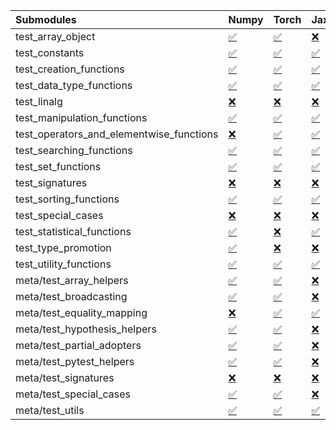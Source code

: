 | Submodules                               | Numpy                                                                                                                           | Torch                                                                                                                           | Jax                                                                                                                             | Tensorflow                                                                                                                      |
|:-----------------------------------------|:--------------------------------------------------------------------------------------------------------------------------------|:--------------------------------------------------------------------------------------------------------------------------------|:--------------------------------------------------------------------------------------------------------------------------------|:--------------------------------------------------------------------------------------------------------------------------------|
| test_array_object                        | <a href="https://github.com/unifyai/ivy/runs/8168533391?check_suite_focus=true" rel="noopener noreferrer" target="_blank">✅</a> | <a href="https://github.com/unifyai/ivy/runs/8168534394?check_suite_focus=true" rel="noopener noreferrer" target="_blank">✅</a> | <a href="https://github.com/unifyai/ivy/runs/8168535411?check_suite_focus=true" rel="noopener noreferrer" target="_blank">❌</a> | <a href="https://github.com/unifyai/ivy/runs/8168536095?check_suite_focus=true" rel="noopener noreferrer" target="_blank">✅</a> |
| test_constants                           | <a href="https://github.com/unifyai/ivy/runs/8168533425?check_suite_focus=true" rel="noopener noreferrer" target="_blank">✅</a> | <a href="https://github.com/unifyai/ivy/runs/8168534448?check_suite_focus=true" rel="noopener noreferrer" target="_blank">✅</a> | <a href="https://github.com/unifyai/ivy/runs/8168535454?check_suite_focus=true" rel="noopener noreferrer" target="_blank">✅</a> | <a href="https://github.com/unifyai/ivy/runs/8168536126?check_suite_focus=true" rel="noopener noreferrer" target="_blank">✅</a> |
| test_creation_functions                  | <a href="https://github.com/unifyai/ivy/runs/8168533452?check_suite_focus=true" rel="noopener noreferrer" target="_blank">✅</a> | <a href="https://github.com/unifyai/ivy/runs/8168534493?check_suite_focus=true" rel="noopener noreferrer" target="_blank">✅</a> | <a href="https://github.com/unifyai/ivy/runs/8168535517?check_suite_focus=true" rel="noopener noreferrer" target="_blank">✅</a> | <a href="https://github.com/unifyai/ivy/runs/8168536151?check_suite_focus=true" rel="noopener noreferrer" target="_blank">✅</a> |
| test_data_type_functions                 | <a href="https://github.com/unifyai/ivy/runs/8168533490?check_suite_focus=true" rel="noopener noreferrer" target="_blank">✅</a> | <a href="https://github.com/unifyai/ivy/runs/8168534525?check_suite_focus=true" rel="noopener noreferrer" target="_blank">✅</a> | <a href="https://github.com/unifyai/ivy/runs/8168535552?check_suite_focus=true" rel="noopener noreferrer" target="_blank">✅</a> | <a href="https://github.com/unifyai/ivy/runs/8168536175?check_suite_focus=true" rel="noopener noreferrer" target="_blank">✅</a> |
| test_linalg                              | <a href="https://github.com/unifyai/ivy/runs/8168533521?check_suite_focus=true" rel="noopener noreferrer" target="_blank">❌</a> | <a href="https://github.com/unifyai/ivy/runs/8168534567?check_suite_focus=true" rel="noopener noreferrer" target="_blank">❌</a> | <a href="https://github.com/unifyai/ivy/runs/8168535590?check_suite_focus=true" rel="noopener noreferrer" target="_blank">❌</a> | <a href="https://github.com/unifyai/ivy/runs/8168536186?check_suite_focus=true" rel="noopener noreferrer" target="_blank">❌</a> |
| test_manipulation_functions              | <a href="https://github.com/unifyai/ivy/runs/8168533548?check_suite_focus=true" rel="noopener noreferrer" target="_blank">✅</a> | <a href="https://github.com/unifyai/ivy/runs/8168534600?check_suite_focus=true" rel="noopener noreferrer" target="_blank">✅</a> | <a href="https://github.com/unifyai/ivy/runs/8168535624?check_suite_focus=true" rel="noopener noreferrer" target="_blank">✅</a> | <a href="https://github.com/unifyai/ivy/runs/8168536214?check_suite_focus=true" rel="noopener noreferrer" target="_blank">✅</a> |
| test_operators_and_elementwise_functions | <a href="https://github.com/unifyai/ivy/runs/8168533572?check_suite_focus=true" rel="noopener noreferrer" target="_blank">❌</a> | <a href="https://github.com/unifyai/ivy/runs/8168534640?check_suite_focus=true" rel="noopener noreferrer" target="_blank">✅</a> | <a href="https://github.com/unifyai/ivy/runs/8168535654?check_suite_focus=true" rel="noopener noreferrer" target="_blank">✅</a> | <a href="https://github.com/unifyai/ivy/runs/8168536250?check_suite_focus=true" rel="noopener noreferrer" target="_blank">✅</a> |
| test_searching_functions                 | <a href="https://github.com/unifyai/ivy/runs/8168533600?check_suite_focus=true" rel="noopener noreferrer" target="_blank">✅</a> | <a href="https://github.com/unifyai/ivy/runs/8168534668?check_suite_focus=true" rel="noopener noreferrer" target="_blank">✅</a> | <a href="https://github.com/unifyai/ivy/runs/8168535675?check_suite_focus=true" rel="noopener noreferrer" target="_blank">✅</a> | <a href="https://github.com/unifyai/ivy/runs/8168536275?check_suite_focus=true" rel="noopener noreferrer" target="_blank">✅</a> |
| test_set_functions                       | <a href="https://github.com/unifyai/ivy/runs/8168533625?check_suite_focus=true" rel="noopener noreferrer" target="_blank">✅</a> | <a href="https://github.com/unifyai/ivy/runs/8168534709?check_suite_focus=true" rel="noopener noreferrer" target="_blank">✅</a> | <a href="https://github.com/unifyai/ivy/runs/8168535700?check_suite_focus=true" rel="noopener noreferrer" target="_blank">✅</a> | <a href="https://github.com/unifyai/ivy/runs/8168536309?check_suite_focus=true" rel="noopener noreferrer" target="_blank">✅</a> |
| test_signatures                          | <a href="https://github.com/unifyai/ivy/runs/8168533660?check_suite_focus=true" rel="noopener noreferrer" target="_blank">❌</a> | <a href="https://github.com/unifyai/ivy/runs/8168534761?check_suite_focus=true" rel="noopener noreferrer" target="_blank">❌</a> | <a href="https://github.com/unifyai/ivy/runs/8168535721?check_suite_focus=true" rel="noopener noreferrer" target="_blank">❌</a> | <a href="https://github.com/unifyai/ivy/runs/8168536335?check_suite_focus=true" rel="noopener noreferrer" target="_blank">❌</a> |
| test_sorting_functions                   | <a href="https://github.com/unifyai/ivy/runs/8168533701?check_suite_focus=true" rel="noopener noreferrer" target="_blank">✅</a> | <a href="https://github.com/unifyai/ivy/runs/8168534807?check_suite_focus=true" rel="noopener noreferrer" target="_blank">✅</a> | <a href="https://github.com/unifyai/ivy/runs/8168535750?check_suite_focus=true" rel="noopener noreferrer" target="_blank">✅</a> | <a href="https://github.com/unifyai/ivy/runs/8168536361?check_suite_focus=true" rel="noopener noreferrer" target="_blank">✅</a> |
| test_special_cases                       | <a href="https://github.com/unifyai/ivy/runs/8168533756?check_suite_focus=true" rel="noopener noreferrer" target="_blank">❌</a> | <a href="https://github.com/unifyai/ivy/runs/8168534857?check_suite_focus=true" rel="noopener noreferrer" target="_blank">❌</a> | <a href="https://github.com/unifyai/ivy/runs/8168535782?check_suite_focus=true" rel="noopener noreferrer" target="_blank">❌</a> | <a href="https://github.com/unifyai/ivy/runs/8168536395?check_suite_focus=true" rel="noopener noreferrer" target="_blank">❌</a> |
| test_statistical_functions               | <a href="https://github.com/unifyai/ivy/runs/8168533794?check_suite_focus=true" rel="noopener noreferrer" target="_blank">✅</a> | <a href="https://github.com/unifyai/ivy/runs/8168534895?check_suite_focus=true" rel="noopener noreferrer" target="_blank">❌</a> | <a href="https://github.com/unifyai/ivy/runs/8168535797?check_suite_focus=true" rel="noopener noreferrer" target="_blank">✅</a> | <a href="https://github.com/unifyai/ivy/runs/8168536423?check_suite_focus=true" rel="noopener noreferrer" target="_blank">❌</a> |
| test_type_promotion                      | <a href="https://github.com/unifyai/ivy/runs/8168533833?check_suite_focus=true" rel="noopener noreferrer" target="_blank">✅</a> | <a href="https://github.com/unifyai/ivy/runs/8168534944?check_suite_focus=true" rel="noopener noreferrer" target="_blank">❌</a> | <a href="https://github.com/unifyai/ivy/runs/8168535816?check_suite_focus=true" rel="noopener noreferrer" target="_blank">❌</a> | <a href="https://github.com/unifyai/ivy/runs/8168536459?check_suite_focus=true" rel="noopener noreferrer" target="_blank">❌</a> |
| test_utility_functions                   | <a href="https://github.com/unifyai/ivy/runs/8168533886?check_suite_focus=true" rel="noopener noreferrer" target="_blank">✅</a> | <a href="https://github.com/unifyai/ivy/runs/8168534975?check_suite_focus=true" rel="noopener noreferrer" target="_blank">✅</a> | <a href="https://github.com/unifyai/ivy/runs/8168535839?check_suite_focus=true" rel="noopener noreferrer" target="_blank">✅</a> | <a href="https://github.com/unifyai/ivy/runs/8168536485?check_suite_focus=true" rel="noopener noreferrer" target="_blank">✅</a> |
| meta/test_array_helpers                  | <a href="https://github.com/unifyai/ivy/runs/8168533916?check_suite_focus=true" rel="noopener noreferrer" target="_blank">✅</a> | <a href="https://github.com/unifyai/ivy/runs/8168535031?check_suite_focus=true" rel="noopener noreferrer" target="_blank">✅</a> | <a href="https://github.com/unifyai/ivy/runs/8168535866?check_suite_focus=true" rel="noopener noreferrer" target="_blank">❌</a> | <a href="https://github.com/unifyai/ivy/runs/8168536518?check_suite_focus=true" rel="noopener noreferrer" target="_blank">✅</a> |
| meta/test_broadcasting                   | <a href="https://github.com/unifyai/ivy/runs/8168533964?check_suite_focus=true" rel="noopener noreferrer" target="_blank">✅</a> | <a href="https://github.com/unifyai/ivy/runs/8168535076?check_suite_focus=true" rel="noopener noreferrer" target="_blank">✅</a> | <a href="https://github.com/unifyai/ivy/runs/8168535886?check_suite_focus=true" rel="noopener noreferrer" target="_blank">❌</a> | <a href="https://github.com/unifyai/ivy/runs/8168536553?check_suite_focus=true" rel="noopener noreferrer" target="_blank">✅</a> |
| meta/test_equality_mapping               | <a href="https://github.com/unifyai/ivy/runs/8168534006?check_suite_focus=true" rel="noopener noreferrer" target="_blank">❌</a> | <a href="https://github.com/unifyai/ivy/runs/8168535115?check_suite_focus=true" rel="noopener noreferrer" target="_blank">✅</a> | <a href="https://github.com/unifyai/ivy/runs/8168535911?check_suite_focus=true" rel="noopener noreferrer" target="_blank">✅</a> | <a href="https://github.com/unifyai/ivy/runs/8168536597?check_suite_focus=true" rel="noopener noreferrer" target="_blank">✅</a> |
| meta/test_hypothesis_helpers             | <a href="https://github.com/unifyai/ivy/runs/8168534047?check_suite_focus=true" rel="noopener noreferrer" target="_blank">✅</a> | <a href="https://github.com/unifyai/ivy/runs/8168535155?check_suite_focus=true" rel="noopener noreferrer" target="_blank">✅</a> | <a href="https://github.com/unifyai/ivy/runs/8168535945?check_suite_focus=true" rel="noopener noreferrer" target="_blank">❌</a> | <a href="https://github.com/unifyai/ivy/runs/8168536632?check_suite_focus=true" rel="noopener noreferrer" target="_blank">✅</a> |
| meta/test_partial_adopters               | <a href="https://github.com/unifyai/ivy/runs/8168534097?check_suite_focus=true" rel="noopener noreferrer" target="_blank">✅</a> | <a href="https://github.com/unifyai/ivy/runs/8168535195?check_suite_focus=true" rel="noopener noreferrer" target="_blank">✅</a> | <a href="https://github.com/unifyai/ivy/runs/8168535965?check_suite_focus=true" rel="noopener noreferrer" target="_blank">❌</a> | <a href="https://github.com/unifyai/ivy/runs/8168536674?check_suite_focus=true" rel="noopener noreferrer" target="_blank">✅</a> |
| meta/test_pytest_helpers                 | <a href="https://github.com/unifyai/ivy/runs/8168534162?check_suite_focus=true" rel="noopener noreferrer" target="_blank">✅</a> | <a href="https://github.com/unifyai/ivy/runs/8168535244?check_suite_focus=true" rel="noopener noreferrer" target="_blank">✅</a> | <a href="https://github.com/unifyai/ivy/runs/8168535995?check_suite_focus=true" rel="noopener noreferrer" target="_blank">❌</a> | <a href="https://github.com/unifyai/ivy/runs/8168536739?check_suite_focus=true" rel="noopener noreferrer" target="_blank">✅</a> |
| meta/test_signatures                     | <a href="https://github.com/unifyai/ivy/runs/8168534211?check_suite_focus=true" rel="noopener noreferrer" target="_blank">❌</a> | <a href="https://github.com/unifyai/ivy/runs/8168535289?check_suite_focus=true" rel="noopener noreferrer" target="_blank">❌</a> | <a href="https://github.com/unifyai/ivy/runs/8168536021?check_suite_focus=true" rel="noopener noreferrer" target="_blank">❌</a> | <a href="https://github.com/unifyai/ivy/runs/8168536788?check_suite_focus=true" rel="noopener noreferrer" target="_blank">❌</a> |
| meta/test_special_cases                  | <a href="https://github.com/unifyai/ivy/runs/8168534266?check_suite_focus=true" rel="noopener noreferrer" target="_blank">✅</a> | <a href="https://github.com/unifyai/ivy/runs/8168535324?check_suite_focus=true" rel="noopener noreferrer" target="_blank">✅</a> | <a href="https://github.com/unifyai/ivy/runs/8168536042?check_suite_focus=true" rel="noopener noreferrer" target="_blank">❌</a> | <a href="https://github.com/unifyai/ivy/runs/8168536844?check_suite_focus=true" rel="noopener noreferrer" target="_blank">✅</a> |
| meta/test_utils                          | <a href="https://github.com/unifyai/ivy/runs/8168534335?check_suite_focus=true" rel="noopener noreferrer" target="_blank">✅</a> | <a href="https://github.com/unifyai/ivy/runs/8168535363?check_suite_focus=true" rel="noopener noreferrer" target="_blank">✅</a> | <a href="https://github.com/unifyai/ivy/runs/8168536071?check_suite_focus=true" rel="noopener noreferrer" target="_blank">✅</a> | <a href="https://github.com/unifyai/ivy/runs/8168536893?check_suite_focus=true" rel="noopener noreferrer" target="_blank">✅</a> |